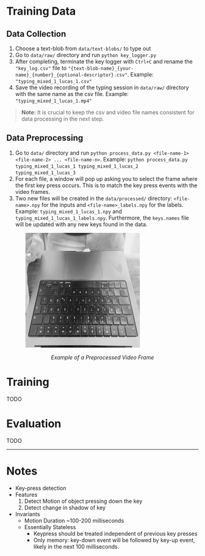# Training Data

## Data Collection

1. Choose a text-blob from `data/text-blobs/` to type out
2. Go to `data/raw/` directory and run `python key_logger.py` 
3. After completing, terminate the key logger with `Ctrl+C` and rename the `"key_log.csv"` file to `"{text-blob-name}_{your-name}_{number}_{optional-descriptor}.csv"`. Example: `"typing_mixed_1_lucas_1.csv"`
4. Save the video recording of the typing session in `data/raw/` directory with the same name as the csv file. Example: `"typing_mixed_1_lucas_1.mp4"`

> **Note:** It is crucial to keep the csv and video file names consistent for data processing in the next step.

## Data Preprocessing

1. Go to `data/` directory and run `python process_data.py <file-name-1> <file-name-2> ... <file-name-n>`. Example: `python process_data.py typing_mixed_1_lucas_1 typing_mixed_1_lucas_2 typing_mixed_1_lucas_3`
2. For each file, a window will pop up asking you to select the frame where the first key press occurs. This is to match the key press events with the video frames.
3. Two new files will be created in the `data/processed/` directory: `<file-name>.npy` for the inputs and `<file-name>_labels.npy` for the labels. Example: `typing_mixed_1_lucas_1.npy` and `typing_mixed_1_lucas_1_labels.npy`. Furthermore, the `keys.names` file will be updated with any new keys found in the data.

<p align="center" style="max-width: 400px;">
    <img src="./docs/assets/video_preprocessing_preview.png" alt="Video Preprocessing Preview" width="300px">
    <p align="center">
        <i>Example of a Preprocessed Video Frame</i>
    </p>
</p>

# Training

TODO

# Evaluation

TODO

---

# Notes

- Key-press detection
- Features
    1. Detect Motion of object pressing down the key
    2. Detect change in shadow of key
- Invariants
    - Motion Duration ~100-200 milliseconds
    - Essentially Stateless
        - Keypress should be treated independent of previous key presses
        - Only memory: key-down event will be followed by key-up event, likely in the next 100 milliseconds.
